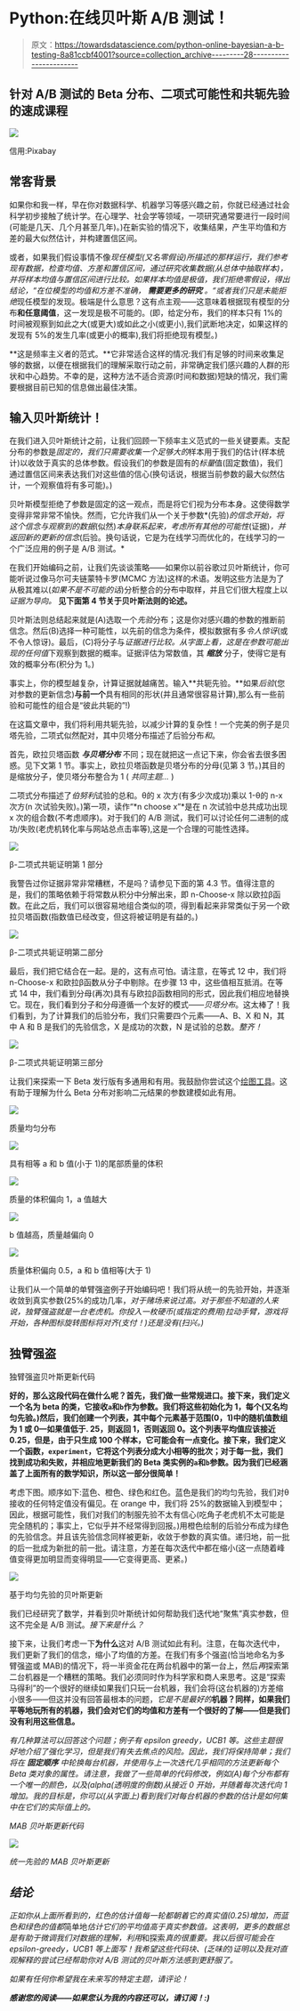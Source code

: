 # Python:在线贝叶斯 A/B 测试！

> 原文：<https://towardsdatascience.com/python-online-bayesian-a-b-testing-8a81ccbf4001?source=collection_archive---------28----------------------->

## 针对 A/B 测试的 Beta 分布、二项式可能性和共轭先验的速成课程

![](img/b00119eda06273de9da8858b95f8719c.png)

信用:Pixabay

## 常客背景

如果你和我一样，早在你对数据科学、机器学习等感兴趣之前，你就已经通过社会科学初步接触了统计学。在心理学、社会学等领域，一项研究通常要进行一段时间(可能是几天、几个月甚至几年)。)在新实验的情况下，收集结果，产生平均值和方差的最大似然估计，并构建置信区间。

或者，如果我们假设事情不像*现任模型(又名零假设)*所描述的那样运行，我们参考现有数据，检查均值、方差和置信区间，通过研究收集数据(从总体中抽取样本)，并将样本均值与置信区间进行比较。如果样本均值是极值，我们拒绝零假设，得出结论，“*在位模型的均值和方差不准确，* ***需要更多的研究*** *。*“或者我们只是*未能拒绝*现任模型的发现。极端是什么意思？这有点主观——这意味着根据现有模型的分布**和任意阈值**，这一发现是极不可能的。(即，给定分布，我们的样本只有 1%的时间被观察到如此之大(或更大)或如此之小(或更小),我们武断地决定，如果这样的发现有 5%的发生几率(或更小的概率),我们将拒绝现有模型。)

**这是频率主义者的范式。**它非常适合这样的情况:我们有足够的时间来收集足够的数据，以便在根据我们的理解采取行动之前，非常确定我们感兴趣的人群的形状和中心趋势。不幸的是，这种方法不适合资源(时间和数据)短缺的情况，我们需要根据目前已知的信息做出最佳决策。

## 输入贝叶斯统计！

在我们进入贝叶斯统计之前，让我们回顾一下频率主义范式的一些关键要素。支配分布的参数是*固定的，*我们只需要收集一个*足够大的*样本用于我们的估计(样本统计)以收敛于真实的总体参数。假设我们的参数是固有的*标量*值(固定数值)，我们通过置信区间来表达我们对这些值的信心(换句话说，根据当前参数的最大似然估计，一个观察值将有多可能)。)

贝叶斯模型拒绝了参数是固定的这一观点，而是将它们视为分布本身。这使得数学变得非常非常不愉快。然而，它允许我们从一个关于参数*(先验)*的信念开始，将这个信念与观察到的数据*(似然)*本身联系起来，考虑所有其他的可能性*(证据)*，并返回新的更新的信念*(后验。换句话说，它是为在线学习而优化的，在线学习的一个广泛应用的例子是 A/B 测试。*

在我们开始编码之前，让我们先谈谈策略——如果你以前谷歌过贝叶斯统计，你可能听说过像马尔可夫链蒙特卡罗(MCMC 方法)这样的术语。发明这些方法是为了从极其难以(*如果不是不可能的话*)分析整合的分布中取样，并且它们很大程度上以*证据为导向。* **见下面第 4 节关于贝叶斯法则的论述。**

贝叶斯法则总结起来就是(A)选取一个*先验*分布；这是你对感兴趣的参数的推断前信念。然后(B)选择一种可能性，以先前的信念为条件，模拟数据有多*令人惊讶*(或不令人惊讶)。最后，(C)将分子与*证据进行比较。*从字面上看，这是在参数可能出现的任何*值*下观察到数据的概率。证据评估为常数值，其 ***缩放*** 分子，使得它是有效的概率分布(积分为 1。)

事实上，你的模型越复杂，计算证据就越痛苦。输入**共轭先验。**如果*后验*(您对参数的更新信念)**与前一个**具有相同的形状(并且通常很容易计算),那么有一些前验和可能性的组合是“彼此共轭的”!)

在这篇文章中，我们将利用共轭先验，以减少计算的复杂性！一个完美的例子是贝塔先验，二项式似然配对，其中贝塔分布描述了后验分布*和*。

首先，欧拉贝塔函数 ***与贝塔分布*** 不同；现在就把这一点记下来，你会省去很多困惑。见下文第 1 节。事实上，欧拉贝塔函数是贝塔分布的分母(见第 3 节。)其目的是缩放分子，使贝塔分布整合为 1 ( *共同主题…* )

二项式分布描述了*伯努利*试验的总和。θ的 x 次方(有多少次成功)乘以 1-θ的 n-x 次方(n 次试验失败)。)第一项，读作“*n choose x”*是在 n 次试验中总共成功出现 x 次的组合数(不考虑顺序)。对于我们的 A/B 测试，我们可以讨论任何二进制的成功/失败(老虎机转化率与网站总点击率等),这是一个合理的可能性选择。

![](img/b31494bf10ce5b4acb74f02150ca393b.png)

β-二项式共轭证明第 1 部分

我警告过你证据非常非常糟糕，不是吗？请参见下面的第 4.3 节。值得注意的是，我们的策略依赖于将常数从积分中分解出来，即 n-Choose-x 除以欧拉β函数。在此之后，我们可以很容易地组合类似的项，得到看起来非常类似于另一个欧拉贝塔函数(指数值已经改变，但这将被证明是有益的。)

![](img/01817af5de0ff7368531ffacf002503b.png)

β-二项式共轭证明第二部分

最后，我们把它结合在一起。是的，这有点可怕。请注意，在等式 12 中，我们将 n-Choose-x 和欧拉β函数从分子中剔除。在步骤 13 中，这些值相互抵消。在等式 14 中，我们看到分母(再次)具有与欧拉β函数相同的形式，因此我们相应地替换它。现在，我们看到分子和分母遵循一个友好的模式——*贝塔分布*。这太棒了！我们看到，为了计算我们的后验分布，我们只需要四个元素——A、B、X 和 N，其中 A 和 B 是我们的先验信念，X 是成功的次数，N 是试验的总数。*整齐！*

![](img/254b9217076db4ccc962335baea353ee.png)

β-二项式共轭证明第三部分

让我们来探索一下 Beta 发行版有多通用和有用。我鼓励你尝试这个[绘图工具](https://keisan.casio.com/exec/system/1180573226)。这有助于理解为什么 Beta 分布对影响二元结果的参数建模如此有用。

![](img/a8a37962e48523a2f0a6905c82959bcb.png)

质量均匀分布

![](img/e7a84e82e79f311e9b7cab181eb531df.png)

具有相等 a 和 b 值(小于 1)的尾部质量的体积

![](img/e387747fb39c62be5625ba55ccc79671.png)

质量的体积偏向 1，a 值越大

![](img/2b930d02748842a1efb5b40270079e83.png)

b 值越高，质量越偏向 0

![](img/291bb97cb41cb85d76e06ce0c3f42048.png)

质量体积偏向 0.5，a 和 b 值相等(大于 1)

让我们从一个简单的单臂强盗例子开始编码吧！我们将从统一的先验开始，并逐渐收敛到真实参数(25%的成功几率，*对于赌场来说过高。对于那些不知道的人来说，独臂强盗就是一台老虎机。你投入一枚硬币(或指定的费用)拉动手臂，游戏将开始，各种图标旋转图标将对齐(支付！)还是没有(扫兴。)*

## 独臂强盗

独臂强盗贝叶斯更新代码

**好的，那么这段代码在做什么呢？首先，我们做一些常规进口。接下来，我们定义一个名为 beta 的类，它接收`a`和`b`作为参数。我们将这些初始化为 1，每个(又名均匀先验。)然后，我们创建一个列表，其中每个元素基于范围(0，1)中的随机值数组为 1 或 0—如果值低于. 25，则返回 1，否则返回 0。这个列表平均值应该接近 0.25，但是，由于只生成 100 个样本，它可能会有一点变化。接下来，我们定义一个函数，`experiment`，它将这个列表分成大小相等的批次；对于每一批，我们找到成功和失败，并相应地更新我们的 Beta 类实例的`a`和`b`参数。因为我们已经涵盖了上面所有的数学知识，所以这一部分很简单！**

考虑下图。顺序如下:蓝色、橙色、绿色和红色。蓝色是我们的均匀先验，我们对θ接收的任何特定值没有偏见。在 orange 中，我们将 25%的数据输入到模型中；因此，根据可能性，我们对我们的制服先验不太有信心(吃角子老虎机不太可能是完全随机的；事实上，它似乎并不经常得到回报。)用橙色绘制的后验分布成为绿色的先验信念。并且该先验信念同样被更新，收敛于参数的真实值。递归地，前一批的后一批成为新批的前一批。请注意，方差在每次迭代中都在缩小(这一点随着峰值变得更加明显而变得明显——它变得更高、更紧。)

![](img/5d6d8d377fc5605ef4eb2fc213f613b6.png)

基于均匀先验的贝叶斯更新

我们已经研究了数学，并看到贝叶斯统计如何帮助我们迭代地“聚焦”真实参数，但这不完全是 A/B 测试。*接下来是什么？*

接下来，让我们考虑一下**为什么**这对 A/B 测试如此有利。注意，在每次迭代中，我们更新了我们的信念，缩小了均值的方差。在我们有多个强盗(恰当地命名为多臂强盗或 MAB)的情况下，将一半资金花在两台机器中的第一台上，然后*再*探索第二台机器是一个糟糕的策略。我们必须同时作为科学家和商人来思考。这是“探索马得利”的一个很好的继续如果我们只玩一台机器，我们会将(这台机器的)方差缩小很多——但这并没有回答最根本的问题，*它是不是最好的***机器？同样，如果我们平等地玩所有的机器，我们会对它们的均值和方差有一个很好的了解——但是我们没有利用这些信息。**

*有几种算法可以回答这个问题；例子有 epsilon greedy，UCB1 等。这些主题很好地介绍了强化学习，但是我们有失去焦点的风险。因此，我们将保持简单；我们将在 ***固定顺序*** 中轮换每台机器，并使用与上一次迭代几乎相同的方法更新每个 Beta 类对象的属性。请注意，我做了一些简单的代码修改，例如(A)每个分布都有一个唯一的颜色，以及(alpha(透明度的倒数)从接近 0 开始，并随着每次迭代向 1 增加。我的目标是，你可以(从字面上)看到我们对每台机器的参数的估计是如何集中在它们的实际值上的。*

*MAB 贝叶斯更新代码*

*![](img/765f07c9d3c957fe209358d3342e7272.png)*

*统一先验的 MAB 贝叶斯更新*

## *结论*

*正如你从上面所看到的，红色的估计值每一轮都朝着它的真实值(0.25)增加，而蓝色和绿色的值都*简单地*估计它们的平均值高于真实参数值。这表明，更多的数据总是有助于微调我们对数据的理解，利用*和探索*真的很重要。我以后很可能会在 epsilon-greedy，UCB1 等上面写！我希望这些代码块、(乏味的)证明以及我对直观解释的尝试已经帮助你对 A/B 测试的贝叶斯方法感到更舒服了。*

*如果有任何你希望我在未来写的特定主题，请评论！*

***感谢您的阅读——如果您认为我的内容还可以，请订阅！:)***